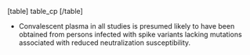 [table]
table_cp
[/table]

- Convalescent plasma in all studies is presumed likely to have been obtained
  from persons infected with spike variants lacking mutations associated with
  reduced neutralization susceptibility.
